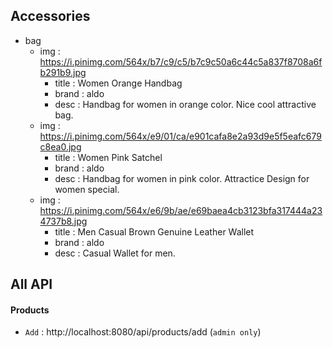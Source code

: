 ## Accessories

   - bag
     - img : https://i.pinimg.com/564x/b7/c9/c5/b7c9c50a6c44c5a837f8708a6fb291b9.jpg
        - title : Women Orange Handbag
        - brand : aldo
        - desc : Handbag for women in orange color. Nice cool attractive bag.
     - img : https://i.pinimg.com/564x/e9/01/ca/e901cafa8e2a93d9e5f5eafc679c8ea0.jpg    
        - title : Women Pink Satchel
        - brand : aldo
        - desc : Handbag for women in pink color. Attractice Design for women special.
     - img : https://i.pinimg.com/564x/e6/9b/ae/e69baea4cb3123bfa317444a234737b8.jpg  
        - title : Men Casual Brown Genuine Leather Wallet
        - brand : aldo
        - desc : Casual Wallet for men.   


## All API

#### Products
  - `Add` : http://localhost:8080/api/products/add (`admin only`)
  